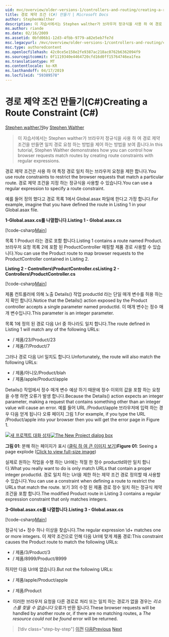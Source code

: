 ```yaml
---
uid: mvc/overview/older-versions-1/controllers-and-routing/creating-a-route-constraint-cs
title: 경로 제약 조건 (C#) 만들기 | Microsoft Docs
author: StephenWalther
description: 이 자습서에서는 Stephen walther가 브라우저 정규식을 사용 하 여 경로 제약 조건을 만들면 일치 경로 요청 하는 방법을 제어 하는 방법을 보여 줍니다.
ms.author: riande
ms.date: 02/16/2009
ms.assetid: 0bfd06b1-12d3-4fbb-9779-a82e5eb7fe7d
msc.legacyurl: /mvc/overview/older-versions-1/controllers-and-routing/creating-a-route-constraint-cs
msc.type: authoredcontent
ms.openlocfilehash: 42c0ce5e158e2fe9387ac218ac0762b6362094f9
ms.sourcegitcommit: 0f1119340e4464720cfd16d0ff15764746ea1fea
ms.translationtype: MT
ms.contentlocale: ko-KR
ms.lasthandoff: 04/17/2019
ms.locfileid: "59389578"
---
```

# <a name="creating-a-route-constraint-c"></a><span data-ttu-id="b002d-103">경로 제약 조건 만들기(C#)</span><span class="sxs-lookup"><span data-stu-id="b002d-103">Creating a Route Constraint (C#)</span></span>

<span data-ttu-id="b002d-104">[Stephen walther가](https://github.com/StephenWalther)</span><span class="sxs-lookup"><span data-stu-id="b002d-104">by [Stephen Walther](https://github.com/StephenWalther)</span></span>

> <span data-ttu-id="b002d-105">이 자습서에서는 Stephen walther가 브라우저 정규식을 사용 하 여 경로 제약 조건을 만들면 일치 경로 요청 하는 방법을 제어 하는 방법을 보여 줍니다.</span><span class="sxs-lookup"><span data-stu-id="b002d-105">In this tutorial, Stephen Walther demonstrates how you can control how browser requests match routes by creating route constraints with regular expressions.</span></span>


<span data-ttu-id="b002d-106">경로 제약 조건은 사용 하 여 특정 경로 일치 하는 브라우저 요청을 제한 합니다.</span><span class="sxs-lookup"><span data-stu-id="b002d-106">You use route constraints to restrict the browser requests that match a particular route.</span></span> <span data-ttu-id="b002d-107">경로 제약 조건을 지정 하는 정규식을 사용할 수 있습니다.</span><span class="sxs-lookup"><span data-stu-id="b002d-107">You can use a regular expression to specify a route constraint.</span></span>

<span data-ttu-id="b002d-108">예를 들어 정의 했다고 경로 목록 1에서 Global.asax 파일에 한다고 가정 합니다.</span><span class="sxs-lookup"><span data-stu-id="b002d-108">For example, imagine that you have defined the route in Listing 1 in your Global.asax file.</span></span>

<span data-ttu-id="b002d-109">**1-Global.asax.cs를 나열합니다.**</span><span class="sxs-lookup"><span data-stu-id="b002d-109">**Listing 1 - Global.asax.cs**</span></span>

[!code-csharp[Main](creating-a-route-constraint-cs/samples/sample1.cs)]

<span data-ttu-id="b002d-110">목록 1 Product 라는 경로 포함 합니다.</span><span class="sxs-lookup"><span data-stu-id="b002d-110">Listing 1 contains a route named Product.</span></span> <span data-ttu-id="b002d-111">브라우저 요청 목록 2에 포함 된 ProductController 매핑할 제품 경로 사용할 수 있습니다.</span><span class="sxs-lookup"><span data-stu-id="b002d-111">You can use the Product route to map browser requests to the ProductController contained in Listing 2.</span></span>

<span data-ttu-id="b002d-112">**Listing 2 - Controllers\ProductController.cs**</span><span class="sxs-lookup"><span data-stu-id="b002d-112">**Listing 2 - Controllers\ProductController.cs**</span></span>

[!code-csharp[Main](creating-a-route-constraint-cs/samples/sample2.cs)]

<span data-ttu-id="b002d-113">제품 컨트롤러에 의해 노출 Details() 작업 productId 라는 단일 매개 변수를 허용 하는지 확인 합니다.</span><span class="sxs-lookup"><span data-stu-id="b002d-113">Notice that the Details() action exposed by the Product controller accepts a single parameter named productId.</span></span> <span data-ttu-id="b002d-114">이 매개 변수는 정수 매개 변수입니다.</span><span class="sxs-lookup"><span data-stu-id="b002d-114">This parameter is an integer parameter.</span></span>

<span data-ttu-id="b002d-115">목록 1에 정의 된 경로 다음 Url 중 하나라도 일치 합니다.</span><span class="sxs-lookup"><span data-stu-id="b002d-115">The route defined in Listing 1 will match any of the following URLs:</span></span>

- <span data-ttu-id="b002d-116">/ 제품/23</span><span class="sxs-lookup"><span data-stu-id="b002d-116">/Product/23</span></span>
- <span data-ttu-id="b002d-117">/ 제품/7</span><span class="sxs-lookup"><span data-stu-id="b002d-117">/Product/7</span></span>

<span data-ttu-id="b002d-118">그러나 경로 다음 Url 일치도 합니다.</span><span class="sxs-lookup"><span data-stu-id="b002d-118">Unfortunately, the route will also match the following URLs:</span></span>

- <span data-ttu-id="b002d-119">/ 제품/아니오</span><span class="sxs-lookup"><span data-stu-id="b002d-119">/Product/blah</span></span>
- <span data-ttu-id="b002d-120">/ 제품/apple</span><span class="sxs-lookup"><span data-stu-id="b002d-120">/Product/apple</span></span>

<span data-ttu-id="b002d-121">Details() 작업에서 정수 매개 변수 예상 하기 때문에 정수 이외의 값을 포함 하는 요청을 수행 하면 오류가 발생 합니다.</span><span class="sxs-lookup"><span data-stu-id="b002d-121">Because the Details() action expects an integer parameter, making a request that contains something other than an integer value will cause an error.</span></span> <span data-ttu-id="b002d-122">예를 들어 URL /Product/apple 브라우저에 입력 하는 경우 다음 얻게 됩니다 오류 페이지 그림 1.</span><span class="sxs-lookup"><span data-stu-id="b002d-122">For example, if you type the URL /Product/apple into your browser then you will get the error page in Figure 1.</span></span>


<span data-ttu-id="b002d-123">[![새 프로젝트 대화 상자](creating-a-route-constraint-cs/_static/image1.jpg)](creating-a-route-constraint-cs/_static/image1.png)</span><span class="sxs-lookup"><span data-stu-id="b002d-123">[![The New Project dialog box](creating-a-route-constraint-cs/_static/image1.jpg)](creating-a-route-constraint-cs/_static/image1.png)</span></span>

<span data-ttu-id="b002d-124">**그림 01**: 분해 하는 페이지가 표시 ([클릭 하 여 큰 이미지 보기](creating-a-route-constraint-cs/_static/image2.png))</span><span class="sxs-lookup"><span data-stu-id="b002d-124">**Figure 01**: Seeing a page explode ([Click to view full-size image](creating-a-route-constraint-cs/_static/image2.png))</span></span>


<span data-ttu-id="b002d-125">실제로 원하는 작업을 수행 하는 Url에는 적절 한 정수 productId와만 일치 합니다.</span><span class="sxs-lookup"><span data-stu-id="b002d-125">What you really want to do is only match URLs that contain a proper integer productId.</span></span> <span data-ttu-id="b002d-126">경로 일치 하는 Url을 제한 하는 제약 조건 경로 정의할 때 사용할 수 있습니다.</span><span class="sxs-lookup"><span data-stu-id="b002d-126">You can use a constraint when defining a route to restrict the URLs that match the route.</span></span> <span data-ttu-id="b002d-127">보기 3의 수정 된 제품 경로 정수 일치 하는 정규식 제약 조건을 포함 합니다.</span><span class="sxs-lookup"><span data-stu-id="b002d-127">The modified Product route in Listing 3 contains a regular expression constraint that only matches integers.</span></span>

<span data-ttu-id="b002d-128">**3-Global.asax.cs를 나열합니다.**</span><span class="sxs-lookup"><span data-stu-id="b002d-128">**Listing 3 - Global.asax.cs**</span></span>

[!code-csharp[Main](creating-a-route-constraint-cs/samples/sample3.cs)]

<span data-ttu-id="b002d-129">정규식 \d+ 정수 하나 이상을 찾습니다.</span><span class="sxs-lookup"><span data-stu-id="b002d-129">The regular expression \d+ matches one or more integers.</span></span> <span data-ttu-id="b002d-130">이 제약 조건으로 인해 다음 Url에 맞게 제품 경로:</span><span class="sxs-lookup"><span data-stu-id="b002d-130">This constraint causes the Product route to match the following URLs:</span></span>

- <span data-ttu-id="b002d-131">/ 제품/3</span><span class="sxs-lookup"><span data-stu-id="b002d-131">/Product/3</span></span>
- <span data-ttu-id="b002d-132">/ 제품/8999</span><span class="sxs-lookup"><span data-stu-id="b002d-132">/Product/8999</span></span>

<span data-ttu-id="b002d-133">하지만 다음 Url에 없습니다.</span><span class="sxs-lookup"><span data-stu-id="b002d-133">But not the following URLs:</span></span>

- <span data-ttu-id="b002d-134">/ 제품/apple</span><span class="sxs-lookup"><span data-stu-id="b002d-134">/Product/apple</span></span>
- <span data-ttu-id="b002d-135">/ 제품</span><span class="sxs-lookup"><span data-stu-id="b002d-135">/Product</span></span>

- <span data-ttu-id="b002d-136">이러한 브라우저 요청을 다른 경로로 처리 또는 일치 하는 경로가 없을 경우는 *리소스를 찾을 수 없습니다* 오류가 반환 됩니다.</span><span class="sxs-lookup"><span data-stu-id="b002d-136">These browser requests will be handled by another route or, if there are no matching routes, a *The resource could not be found* error will be returned.</span></span>

> [!div class="step-by-step"]
> <span data-ttu-id="b002d-137">[이전](creating-custom-routes-cs.md)
> [다음](creating-a-custom-route-constraint-cs.md)</span><span class="sxs-lookup"><span data-stu-id="b002d-137">[Previous](creating-custom-routes-cs.md)
[Next](creating-a-custom-route-constraint-cs.md)</span></span>
